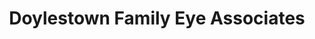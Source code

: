 ---
title: "Doylestown Family Eye Associates"
url: /doylestown/doylestown-family-eye-associates/
shop: Optiker
---
